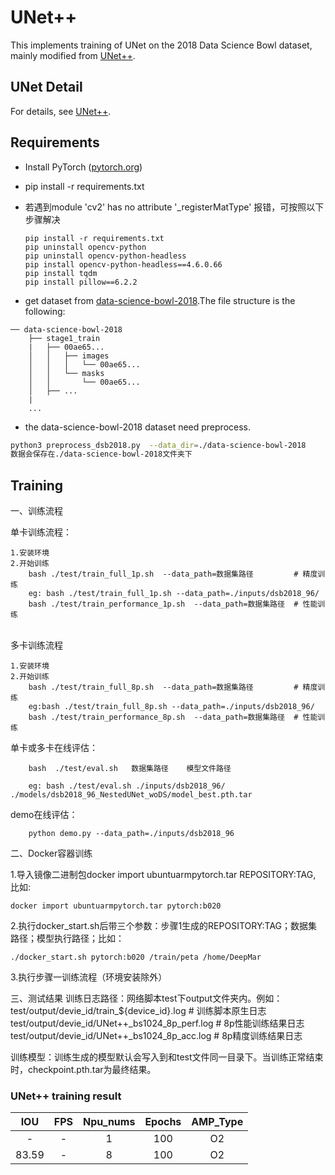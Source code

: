 # UNet++

This implements training of UNet on the 2018 Data Science Bowl dataset, mainly modified from [UNet++](https://github.com/4uiiurz1/pytorch-nested-unet).

## UNet Detail 

For details, see [UNet++](https://github.com/4uiiurz1/pytorch-nested-unet).


## Requirements 

- Install PyTorch ([pytorch.org](http://pytorch.org))

- pip install -r requirements.txt

- 若遇到module 'cv2' has  no attribute '_registerMatType' 报错，可按照以下步骤解决


	  pip install -r requirements.txt
	  pip uninstall opencv-python
	  pip uninstall opencv-python-headless
	  pip install opencv-python-headless==4.6.0.66
	  pip install tqdm
	  pip install pillow==6.2.2

- get dataset from [data-science-bowl-2018](https://www.kaggle.com/c/data-science-bowl-2018/data).The file structure is the following:
```
── data-science-bowl-2018
    ├── stage1_train
    |   ├── 00ae65...
    │   │   ├── images
    │   │   │   └── 00ae65...
    │   │   └── masks
    │   │       └── 00ae65...            
    │   ├── ...
    |
    ...
```
- the data-science-bowl-2018 dataset need preprocess. 
```bash
python3 preprocess_dsb2018.py  --data_dir=./data-science-bowl-2018
数据会保存在./data-science-bowl-2018文件夹下
```

## Training

一、训练流程

单卡训练流程：

    1.安装环境  
    2.开始训练
        bash ./test/train_full_1p.sh  --data_path=数据集路径         # 精度训练
        eg: bash ./test/train_full_1p.sh --data_path=./inputs/dsb2018_96/
        bash ./test/train_performance_1p.sh  --data_path=数据集路径  # 性能训练


​    
多卡训练流程

    1.安装环境
    2.开始训练
        bash ./test/train_full_8p.sh  --data_path=数据集路径         # 精度训练
        eg:bash ./test/train_full_8p.sh --data_path=./inputs/dsb2018_96/
        bash ./test/train_performance_8p.sh  --data_path=数据集路径  # 性能训练

单卡或多卡在线评估：

		bash  ./test/eval.sh   数据集路径    模型文件路径

		eg: bash ./test/eval.sh ./inputs/dsb2018_96/ ./models/dsb2018_96_NestedUNet_woDS/model_best.pth.tar

demo在线评估：

		python demo.py --data_path=./inputs/dsb2018_96
		

二、Docker容器训练

1.导入镜像二进制包docker import ubuntuarmpytorch.tar REPOSITORY:TAG, 比如:

    docker import ubuntuarmpytorch.tar pytorch:b020

2.执行docker_start.sh后带三个参数：步骤1生成的REPOSITORY:TAG；数据集路径；模型执行路径；比如：


    ./docker_start.sh pytorch:b020 /train/peta /home/DeepMar

3.执行步骤一训练流程（环境安装除外）



三、测试结果
训练日志路径：网络脚本test下output文件夹内。例如：
      test/output/devie_id/train_${device_id}.log          # 训练脚本原生日志
      test/output/devie_id/UNet++_bs1024_8p_perf.log  # 8p性能训练结果日志
      test/output/devie_id/UNet++_bs1024_8p_acc.log   # 8p精度训练结果日志

训练模型：训练生成的模型默认会写入到和test文件同一目录下。当训练正常结束时，checkpoint.pth.tar为最终结果。

### UNet++ training result

|  IOU  | FPS  | Npu_nums | Epochs | AMP_Type |
| :---: | :--: | :------: | :----: | :------: |
|   -   |  -   |    1     |  100   |    O2    |
| 83.59 |  -   |    8     |  100   |    O2    |